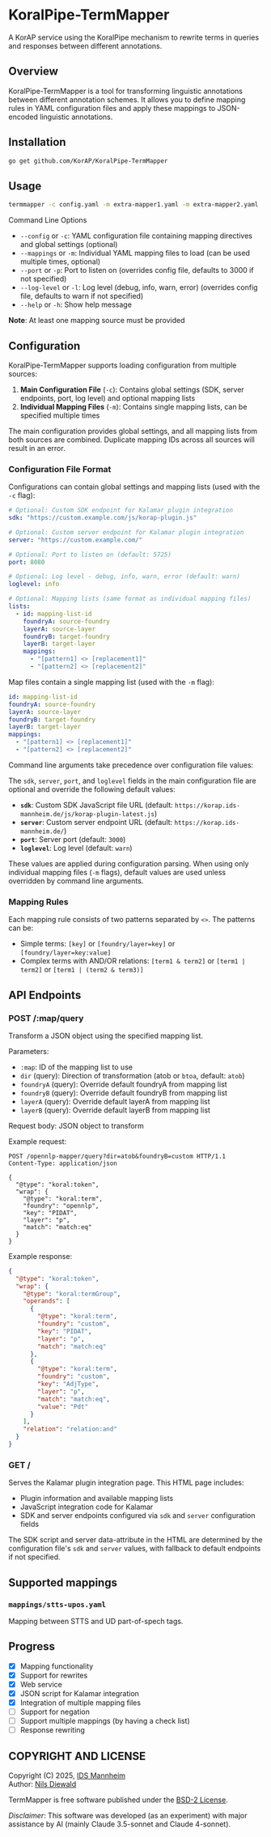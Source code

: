 # KoralPipe-TermMapper

A KorAP service using the KoralPipe mechanism to rewrite terms in queries and responses between different annotations.

## Overview

KoralPipe-TermMapper is a tool for transforming linguistic annotations between different annotation schemes. It allows you to define mapping rules in YAML configuration files and apply these mappings to JSON-encoded linguistic annotations.

## Installation

```bash
go get github.com/KorAP/KoralPipe-TermMapper
```

## Usage

```bash
termmapper -c config.yaml -m extra-mapper1.yaml -m extra-mapper2.yaml
```

Command Line Options

- `--config` or `-c`: YAML configuration file containing mapping directives and global settings (optional)
- `--mappings` or `-m`: Individual YAML mapping files to load (can be used multiple times, optional)
- `--port` or `-p`: Port to listen on (overrides config file, defaults to 3000 if not specified)
- `--log-level` or `-l`: Log level (debug, info, warn, error) (overrides config file, defaults to warn if not specified)
- `--help` or `-h`: Show help message

**Note**: At least one mapping source must be provided

## Configuration

KoralPipe-TermMapper supports loading configuration from multiple sources:

1. **Main Configuration File** (`-c`): Contains global settings (SDK, server endpoints, port, log level) and optional mapping lists
2. **Individual Mapping Files** (`-m`): Contains single mapping lists, can be specified multiple times

The main configuration provides global settings, and all mapping lists from both sources are combined. Duplicate mapping IDs across all sources will result in an error.

### Configuration File Format

Configurations can contain global settings and mapping lists (used with the `-c` flag):

```yaml
# Optional: Custom SDK endpoint for Kalamar plugin integration
sdk: "https://custom.example.com/js/korap-plugin.js"

# Optional: Custom server endpoint for Kalamar plugin integration  
server: "https://custom.example.com/"

# Optional: Port to listen on (default: 5725)
port: 8080

# Optional: Log level - debug, info, warn, error (default: warn)
loglevel: info

# Optional: Mapping lists (same format as individual mapping files)
lists:
  - id: mapping-list-id
    foundryA: source-foundry
    layerA: source-layer
    foundryB: target-foundry
    layerB: target-layer
    mappings:
      - "[pattern1] <> [replacement1]"
      - "[pattern2] <> [replacement2]"
```

Map files contain a single mapping list (used with the `-m` flag):

```yaml
id: mapping-list-id
foundryA: source-foundry
layerA: source-layer
foundryB: target-foundry
layerB: target-layer
mappings:
  - "[pattern1] <> [replacement1]"
  - "[pattern2] <> [replacement2]"
```

Command line arguments take precedence over configuration file values:

The `sdk`, `server`, `port`, and `loglevel` fields in the main configuration file are optional and override the following default values:

- **`sdk`**: Custom SDK JavaScript file URL (default: `https://korap.ids-mannheim.de/js/korap-plugin-latest.js`)
- **`server`**: Custom server endpoint URL (default: `https://korap.ids-mannheim.de/`)
- **`port`**: Server port (default: `3000`)
- **`loglevel`**: Log level (default: `warn`)

These values are applied during configuration parsing. When using only individual mapping files (`-m` flags), default values are used unless overridden by command line arguments.

### Mapping Rules

Each mapping rule consists of two patterns separated by `<>`. The patterns can be:
- Simple terms: `[key]` or `[foundry/layer=key]` or `[foundry/layer=key:value]`
- Complex terms with AND/OR relations: `[term1 & term2]` or `[term1 | term2]` or `[term1 | (term2 & term3)]`

## API Endpoints

### POST /:map/query

Transform a JSON object using the specified mapping list.

Parameters:

- `:map`: ID of the mapping list to use
- `dir` (query): Direction of transformation (atob or `btoa`, default: `atob`)
- `foundryA` (query): Override default foundryA from mapping list
- `foundryB` (query): Override default foundryB from mapping list
- `layerA` (query): Override default layerA from mapping list
- `layerB` (query): Override default layerB from mapping list

Request body: JSON object to transform

Example request:

```http
POST /opennlp-mapper/query?dir=atob&foundryB=custom HTTP/1.1
Content-Type: application/json

{
  "@type": "koral:token",
  "wrap": {
    "@type": "koral:term",
    "foundry": "opennlp",
    "key": "PIDAT",
    "layer": "p",
    "match": "match:eq"
  }
}
```

Example response:

```json
{
  "@type": "koral:token",
  "wrap": {
    "@type": "koral:termGroup",
    "operands": [
      {
        "@type": "koral:term",
        "foundry": "custom",
        "key": "PIDAT",
        "layer": "p",
        "match": "match:eq"
      },
      {
        "@type": "koral:term",
        "foundry": "custom",
        "key": "AdjType",
        "layer": "p",
        "match": "match:eq",
        "value": "Pdt"
      }
    ],
    "relation": "relation:and"
  }
}
```

### GET /

Serves the Kalamar plugin integration page. This HTML page includes:

- Plugin information and available mapping lists
- JavaScript integration code for Kalamar
- SDK and server endpoints configured via `sdk` and `server` configuration fields

The SDK script and server data-attribute in the HTML are determined by the configuration file's `sdk` and `server` values, with fallback to default endpoints if not specified.

## Supported mappings

### `mappings/stts-upos.yaml`

Mapping between STTS and UD part-of-spech tags.

## Progress

- [x] Mapping functionality
- [x] Support for rewrites
- [x] Web service
- [x] JSON script for Kalamar integration
- [x] Integration of multiple mapping files
- [ ] Support for negation
- [ ] Support multiple mappings (by having a check list)
- [ ] Response rewriting

## COPYRIGHT AND LICENSE

Copyright (C) 2025, [IDS Mannheim](https://www.ids-mannheim.de/)<br>
Author: [Nils Diewald](https://www.nils-diewald.de/)

TermMapper is free software published under the
[BSD-2 License](https://opensource.org/licenses/BSD-2-Clause).

*Disclaimer*: This software was developed (as an experiment) with major assistance by AI (mainly Claude 3.5-sonnet and Claude 4-sonnet).
